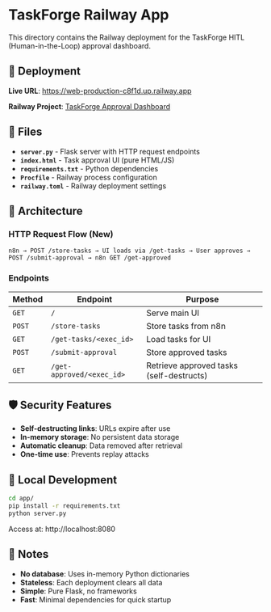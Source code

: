 # TaskForge Railway App

This directory contains the Railway deployment for the TaskForge HITL (Human-in-the-Loop) approval dashboard.

## 🚀 Deployment

**Live URL**: https://web-production-c8f1d.up.railway.app

**Railway Project**: [TaskForge Approval Dashboard](https://railway.com/project/b7380a3c-c370-4006-9ea2-f206ea4b525f)

## 📁 Files

- **`server.py`** - Flask server with HTTP request endpoints
- **`index.html`** - Task approval UI (pure HTML/JS)
- **`requirements.txt`** - Python dependencies
- **`Procfile`** - Railway process configuration
- **`railway.toml`** - Railway deployment settings

## 🔄 Architecture

### HTTP Request Flow (New)
```
n8n → POST /store-tasks → UI loads via /get-tasks → User approves → POST /submit-approval → n8n GET /get-approved
```

### Endpoints

| Method | Endpoint | Purpose |
|--------|----------|---------|
| `GET` | `/` | Serve main UI |
| `POST` | `/store-tasks` | Store tasks from n8n |
| `GET` | `/get-tasks/<exec_id>` | Load tasks for UI |
| `POST` | `/submit-approval` | Store approved tasks |
| `GET` | `/get-approved/<exec_id>` | Retrieve approved tasks (self-destructs) |

## 🛡️ Security Features

- **Self-destructing links**: URLs expire after use
- **In-memory storage**: No persistent data storage
- **Automatic cleanup**: Data removed after retrieval
- **One-time use**: Prevents replay attacks

## 🔧 Local Development

```bash
cd app/
pip install -r requirements.txt
python server.py
```

Access at: http://localhost:8080

## 📝 Notes

- **No database**: Uses in-memory Python dictionaries
- **Stateless**: Each deployment clears all data
- **Simple**: Pure Flask, no frameworks
- **Fast**: Minimal dependencies for quick startup 